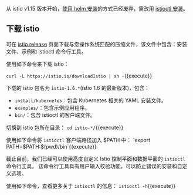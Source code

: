从 istio v1.15 版本开始，[使用 helm 安装](https://istio.io/zh/docs/setup/install/helm/)的方式已经废弃，需改用 [istioctl 安装](https://istio.io/zh/docs/setup/install/istioctl/)。

## 下载 istio

可在 [istio release](https://github.com/istio/istio/releases/tag/1.5.1) 页面下载与您操作系统匹配的压缩文件，该文件中包含：安装文件、示例和 istioctl 命令行工具。

使用如下命令来下载 istio：

`curl -L https://istio.io/downloadIstio | sh -`{{execute}}

下载的 istio 包名为 `istio-1.6.*`(istio 1.6 的最新版本)，包含：
- `install/kubernetes`：包含 Kubernetes 相关的 YAML 安装文件。
- `examples/`：包含示例应用程序。
- `bin/`：包含 istioctl 的客户端文件。

切换到 istio 包所在目录：
`cd istio-*/`{{execute}}

使用如下命令将 `istioctl` 客户端路径加入 $PATH 中：
`export PATH=$PATH:$(pwd)/bin`{{execute}}

截止目前，我们已经可以使用高度自定义 Istio 控制平面和数据平面的 `istioctl` 命令行工具。 该命令行工具具有用户输入校验功能，可以防止错误的安装和自定义选项。

使用如下命令，查看更多关于 `istioctl` 的信息：
`istioctl -h`{{execute}}
